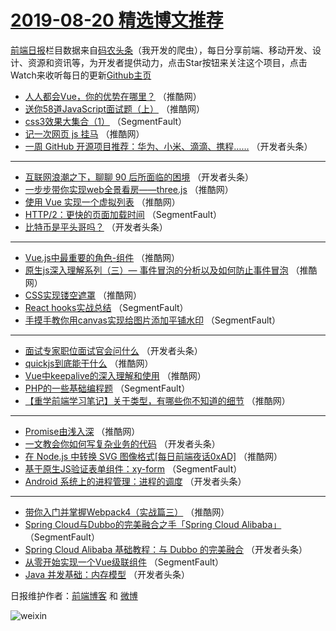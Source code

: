 # [2019-08-20 精选博文推荐](https://toutiao.qdkfweb.cn/date/2019/08/20)

[前端日报](https://qdkfweb.cn/c/news)栏目数据来自[码农头条](https://toutiao.qdkfweb.cn/)（我开发的爬虫），每日分享前端、移动开发、设计、资源和资讯等，为开发者提供动力，点击Star按钮来关注这个项目，点击Watch来收听每日的更新[Github主页](https://github.com/kujian/frontendDaily)
* [人人都会Vue，你的优势在哪里？](https://toutiao.qdkfweb.cn/121994.html) （推酷网）
* [送你58道JavaScript面试题（上）](https://toutiao.qdkfweb.cn/121993.html) （推酷网）
* [css3效果大集合（1）](https://toutiao.qdkfweb.cn/121917.html) （SegmentFault）
* [记一次网页 js 挂马](https://toutiao.qdkfweb.cn/121992.html) （推酷网）
* [一周 GitHub 开源项目推荐：华为、小米、滴滴、携程……](https://toutiao.qdkfweb.cn/121944.html) （开发者头条）

***
* [互联网浪潮之下，聊聊 90 后所面临的困境](https://toutiao.qdkfweb.cn/121961.html) （开发者头条）
* [一步步带你实现web全景看房——three.js](https://toutiao.qdkfweb.cn/121981.html) （推酷网）
* [使用 Vue 实现一个虚拟列表](https://toutiao.qdkfweb.cn/121983.html) （推酷网）
* [HTTP/2：更快的页面加载时间](https://toutiao.qdkfweb.cn/121924.html) （SegmentFault）
* [比特币是平头哥吗？](https://toutiao.qdkfweb.cn/121955.html) （开发者头条）

***
* [Vue.js中最重要的角色-组件](https://toutiao.qdkfweb.cn/121989.html) （推酷网）
* [原生js深入理解系列（三）&#8212; 事件冒泡的分析以及如何防止事件冒泡](https://toutiao.qdkfweb.cn/121990.html) （推酷网）
* [CSS实现镂空遮罩](https://toutiao.qdkfweb.cn/121979.html) （推酷网）
* [React hooks实战总结](https://toutiao.qdkfweb.cn/121912.html) （SegmentFault）
* [手摸手教你用canvas实现给图片添加平铺水印](https://toutiao.qdkfweb.cn/121923.html) （SegmentFault）

***
* [面试专家职位面试官会问什么](https://toutiao.qdkfweb.cn/121935.html) （开发者头条）
* [quickjs到底能干什么](https://toutiao.qdkfweb.cn/121974.html) （推酷网）
* [Vue中keepalive的深入理解和使用](https://toutiao.qdkfweb.cn/121986.html) （推酷网）
* [PHP的一些基础编程题](https://toutiao.qdkfweb.cn/121916.html) （SegmentFault）
* [【重学前端学习笔记】关于类型，有哪些你不知道的细节](https://toutiao.qdkfweb.cn/121975.html) （推酷网）

***
* [Promise由浅入深](https://toutiao.qdkfweb.cn/121988.html) （推酷网）
* [一文教会你如何写复杂业务的代码](https://toutiao.qdkfweb.cn/121929.html) （开发者头条）
* [在 Node.js 中转换 SVG 图像格式[每日前端夜话0xAD]](https://toutiao.qdkfweb.cn/121977.html) （推酷网）
* [基于原生JS验证表单组件：xy-form](https://toutiao.qdkfweb.cn/121910.html) （SegmentFault）
* [Android 系统上的进程管理：进程的调度](https://toutiao.qdkfweb.cn/121942.html) （开发者头条）

***
* [带你入门并掌握Webpack4（实战篇三）](https://toutiao.qdkfweb.cn/121991.html) （推酷网）
* [Spring Cloud与Dubbo的完美融合之手「Spring Cloud Alibaba」](https://toutiao.qdkfweb.cn/121921.html) （SegmentFault）
* [Spring Cloud Alibaba 基础教程：与 Dubbo 的完美融合](https://toutiao.qdkfweb.cn/121932.html) （开发者头条）
* [从零开始实现一个Vue级联组件](https://toutiao.qdkfweb.cn/121911.html) （SegmentFault）
* [Java 并发基础：内存模型](https://toutiao.qdkfweb.cn/121943.html) （开发者头条）

日报维护作者：[前端博客](https://qdkfweb.cn/) 和 [微博](https://qdkfweb.cn/go/weibo)

![weixin](https://user-images.githubusercontent.com/3055447/38468989-651132ac-3b80-11e8-8e6b-15122322a9d7.png)
